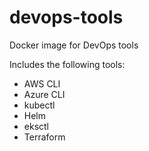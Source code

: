 # devops-tools
Docker image for DevOps tools

Includes the following tools:
- AWS CLI
- Azure CLI
- kubectl
- Helm
- eksctl
- Terraform
